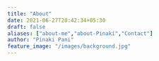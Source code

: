 ```yaml
---
title: "About"
date: 2021-06-27T20:42:34+05:30
draft: false
aliases: ["about-me","about-Pinaki","Contact"]
author: "Pinaki Pani"
feature_image: "/images/background.jpg"
---
```


